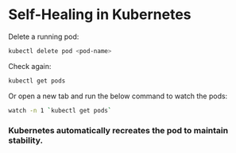 # Self-Healing in Kubernetes

Delete a running pod:
```sh
kubectl delete pod <pod-name>
```

Check again:
```sh
kubectl get pods
```
Or open a new tab and run the below command to watch the pods:
```sh
watch -n 1 `kubectl get pods`
```

### Kubernetes automatically recreates the pod to maintain stability.
